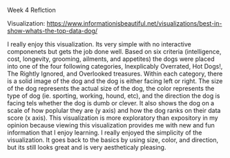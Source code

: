 Week 4 Reflction 

Visualization: https://www.informationisbeautiful.net/visualizations/best-in-show-whats-the-top-data-dog/

I really enjoy this visualization. Its very simple with no interactive componenets but gets the job done well. Based on six criteria (intelligence, cost, longevity, grooming, ailments, and appetites) the dogs were placed into one of the four following categories, Inexplicably Overrated, Hot Dogs!, The Rightly Ignored, and Overlooked treasures. Within each category, there is a solid image of the dog and the dog is either facing left or right. The size of the dog represents the actual size of the dog, the color represents the type of dog (ie. sporting, working, hound, etc), and the direction the dog is facing tels whether the dog is dumb or clever. 
It also shows the dog on a scale of how poplular they are (y axis) and how the dog ranks on their data score (x axis). 
This visualization is more exploratory than expository in my opinion because viewing this visualization provides me with new and fun information that I enjoy learning. 
I really enjoyed the simplicity of the visualization. It goes back to the basics by using size, color, and direction, but its still looks great and is very aestheticaly pleasing. 
